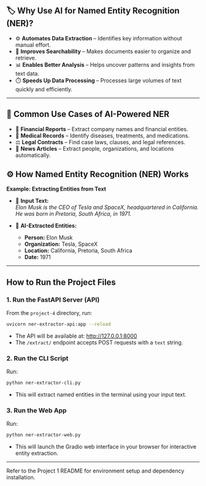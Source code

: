 ## 🏷️ Why Use AI for Named Entity Recognition (NER)?

- ⚙️ **Automates Data Extraction** – Identifies key information without manual effort.  
- 🔎 **Improves Searchability** – Makes documents easier to organize and retrieve.  
- 📊 **Enables Better Analysis** – Helps uncover patterns and insights from text data.  
- ⏱️ **Speeds Up Data Processing** – Processes large volumes of text quickly and efficiently.  

---

## 📌 Common Use Cases of AI-Powered NER

- 🏢 **Financial Reports** – Extract company names and financial entities.  
- 🏥 **Medical Records** – Identify diseases, treatments, and medications.  
- ⚖️ **Legal Contracts** – Find case laws, clauses, and legal references.  
- 📰 **News Articles** – Extract people, organizations, and locations automatically.  

## ⚙️ How Named Entity Recognition (NER) Works

**Example: Extracting Entities from Text**  

- 📝 **Input Text:**  
  *Elon Musk is the CEO of Tesla and SpaceX, headquartered in California. He was born in Pretoria, South Africa, in 1971.*  

- 🤖 **AI-Extracted Entities:**  
  - **Person:** Elon Musk  
  - **Organization:** Tesla, SpaceX  
  - **Location:** California, Pretoria, South Africa  
  - **Date:** 1971

---

## How to Run the Project Files

### 1. Run the FastAPI Server (API)
From the `project-4` directory, run:
```sh
uvicorn ner-extractor-api:app --reload
```
- The API will be available at: http://127.0.0.1:8000
- The `/extract/` endpoint accepts POST requests with a `text` string.

### 2. Run the CLI Script
Run:
```sh
python ner-extractor-cli.py
```
- This will extract named entities in the terminal using your input text.

### 3. Run the Web App
Run:
```sh
python ner-extractor-web.py
```
- This will launch the Gradio web interface in your browser for interactive entity extraction.

---

Refer to the Project 1 README for environment setup and dependency installation.

